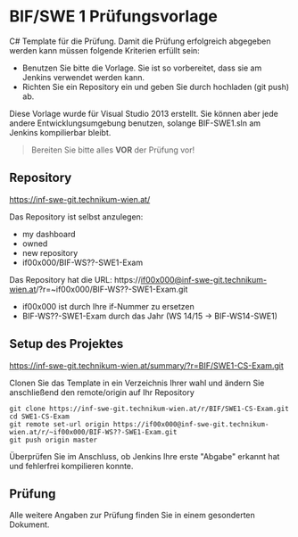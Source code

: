 ﻿BIF/SWE 1 Prüfungsvorlage
=========================

C# Template für die Prüfung. Damit die Prüfung erfolgreich abgegeben werden kann müssen folgende Kriterien erfüllt sein:

* Benutzen Sie bitte die Vorlage. Sie ist so vorbereitet, dass sie am Jenkins verwendet werden kann.
* Richten Sie ein Repository ein und geben Sie durch hochladen (git push) ab.

Diese Vorlage wurde für Visual Studio 2013 erstellt. Sie können aber jede andere Entwicklungsumgebung benutzen, solange BIF-SWE1.sln am Jenkins kompilierbar bleibt.

> Bereiten Sie bitte alles **VOR** der Prüfung vor!

Repository
----------
https://inf-swe-git.technikum-wien.at/

Das Repository ist selbst anzulegen: 

* my dashboard 
* owned 
* new repository 
* if00x000/BIF-WS??-SWE1-Exam

Das Repository hat die URL: https://if00x000@inf-swe-git.technikum-wien.at/?r=~if00x000/BIF-WS??-SWE1-Exam.git

* if00x000 ist durch Ihre if-Nummer zu ersetzen
* BIF-WS??-SWE1-Exam durch das Jahr (WS 14/15 -> BIF-WS14-SWE1)

Setup des Projektes
-------------------
https://inf-swe-git.technikum-wien.at/summary/?r=BIF/SWE1-CS-Exam.git

Clonen Sie das Template in ein Verzeichnis Ihrer wahl und ändern Sie anschließend den remote/origin auf Ihr Repository
	
	git clone https://inf-swe-git.technikum-wien.at/r/BIF/SWE1-CS-Exam.git
	cd SWE1-CS-Exam
	git remote set-url origin https://if00x000@inf-swe-git.technikum-wien.at/r/~if00x000/BIF-WS??-SWE1-Exam.git
    git push origin master

Überprüfen Sie im Anschluss, ob Jenkins Ihre erste "Abgabe" erkannt hat und fehlerfrei kompilieren konnte.

Prüfung
-------
Alle weitere Angaben zur Prüfung finden Sie in einem gesonderten Dokument.
